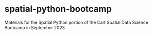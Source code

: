# spatial-python-bootcamp
Materials for the Spatial Python portion of the Cart Spatial Data Science Bootcamp in September 2023
